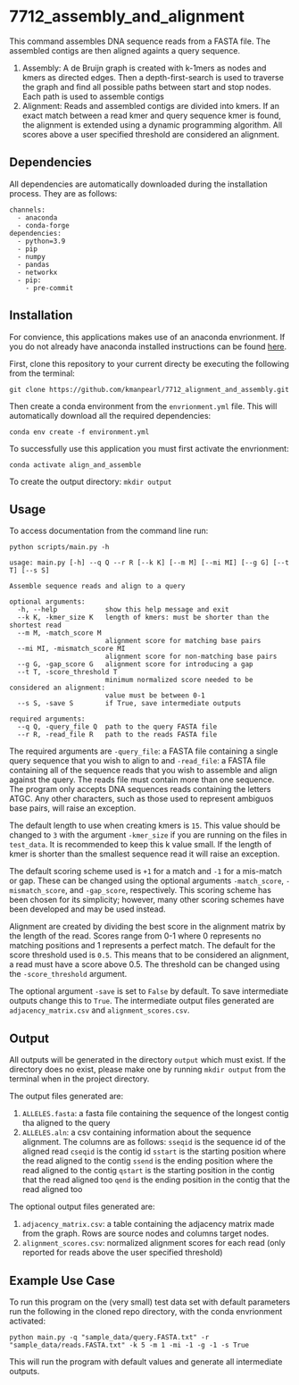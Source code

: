 # 7712_assembly_and_alignment

This command assembles DNA sequence reads from a FASTA file. 
The assembled contigs are then aligned againts a query sequence.

1. Assembly: A de Bruijn graph is created with k-1mers as nodes and kmers as directed edges.
Then a depth-first-search is used to traverse the graph and find all possible paths between start and stop nodes.
Each path is used to assemble contigs 
1. Alignment: Reads and assembled contigs are divided into kmers. 
If an exact match between a read kmer and query sequence kmer is found, 
the alignment is extended using a dynamic programming algorithm. 
All scores above a user specified threshold are considered an alignment. 




## Dependencies 

All dependencies are automatically downloaded during the installation process. They are as follows:
```
channels:
  - anaconda
  - conda-forge
dependencies:
  - python=3.9 
  - pip
  - numpy
  - pandas
  - networkx
  - pip:
    - pre-commit
```

## Installation 

For convience, this applications makes use of an anaconda envrionment. 
If you do not already have anaconda installed instructions can be found [here](https://docs.anaconda.com/anaconda/install/). 

First, clone this repository to your current directy be executing the following from the terminal:

`git clone https://github.com/kmanpearl/7712_alignment_and_assembly.git`


Then create a conda environment from the `envrionment.yml` file. 
This will automatically download all the required dependencies: 

`conda env create -f environment.yml`

To successfully use this application you must first activate the envrionment:

`conda activate align_and_assemble`


To create the output directory:
`mkdir output`

## Usage 

To access documentation from the command line run:

`python scripts/main.py -h`

```
usage: main.py [-h] --q Q --r R [--k K] [--m M] [--mi MI] [--g G] [--t T] [--s S]

Assemble sequence reads and align to a query

optional arguments:
  -h, --help            show this help message and exit
  --k K, -kmer_size K   length of kmers: must be shorter than the shortest read
  --m M, -match_score M
                        alignment score for matching base pairs
  --mi MI, -mismatch_score MI
                        alignment score for non-matching base pairs
  --g G, -gap_score G   alignment score for introducing a gap
  --t T, -score_threshold T
                        minimum normalized score needed to be considered an alignment:
                        value must be between 0-1
  --s S, -save S        if True, save intermediate outputs

required arguments:
  --q Q, -query_file Q  path to the query FASTA file
  --r R, -read_file R   path to the reads FASTA file
```

The required arguments are `-query_file`: a FASTA file containing a single query sequence that you wish to align to and `-read_file`: a FASTA file containing all of the sequence reads that you wish to assemble and align against the query. 
The reads file must contain more than one sequence.
The program only accepts DNA sequences reads containing the letters ATGC.
Any other characters, such as those used to represent ambiguos base pairs, will raise an exception.  


The default length to use when creating kmers is `15`. 
This value should be changed to `3` with the argument `-kmer_size` if you are running on the files in `test_data`. 
It is recommended to keep this k value small. 
If the length of kmer is shorter than the smallest sequence read it will raise an exception. 

The default scoring scheme used is `+1` for a match and `-1` for a mis-match or gap. 
These can be changed using the optional arguments `-match_score`, `-mismatch_score`, and `-gap_score`, respectively. 
This scoring scheme has been chosen for its simplicity; 
however, many other scoring schemes have been developed and may be used instead. 

Alignment are created by dividing the best score in the alignment matrix by the length of the read. 
Scores range from 0-1 where 0 represents no matching positions and 1 represents a perfect match. 
The default for the score threshold used is `0.5`. 
This means that to be considered an alignment, a read must have a score above 0.5. 
The threshold can be changed using the  `-score_threshold` argument.

The optional argument `-save` is set to `False` by default. 
To save intermediate outputs change this to `True`.
The intermediate output files generated are `adjacency_matrix.csv` and `alignment_scores.csv`.



## Output

All outputs will be generated in the directory `output` which must exist.
If the directory does no exist, please make one by running `mkdir output` from the terminal when in the project directory. 

The output files generated are:

1. `ALLELES.fasta`: a fasta file containing the sequence of the longest contig tha aligned to the query
2. `ALLELES.aln`: a csv containing information about the sequence alignment. 
The columns are as follows:
`sseqid` is the sequence id of the aligned read
`cseqid` is the contig id 
`sstart` is the starting position where the read aligned to the contig
`ssend` is the ending position where the read aligned to the contig
`qstart` is the starting position in the contig that the read aligned too
`qend` is the ending position in the contig that the read aligned too

The optional output files generated are: 

1. `adjacency_matrix.csv`: a table containing the adjacency matrix made from the graph. 
Rows are source nodes and columns target nodes. 
1. `alignment_scores.csv`: normalized alignment scores for each read (only reported for reads above the user specified threshold)

## Example Use Case 

To run this program on the (very small) test data set with default parameters run the following in the cloned repo directory, with the conda envrionment activated:

`python main.py -q "sample_data/query.FASTA.txt" -r "sample_data/reads.FASTA.txt" -k 5 -m 1 -mi -1 -g -1 -s True`

This will run the program with default values and generate all intermediate outputs. 
